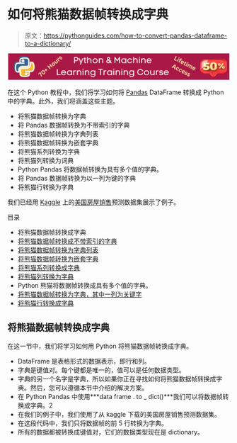 # 如何将熊猫数据帧转换成字典

> 原文：<https://pythonguides.com/how-to-convert-pandas-dataframe-to-a-dictionary/>

[![Python & Machine Learning training courses](img/49ec9c6da89a04c9f45bab643f8c765c.png)](https://sharepointsky.teachable.com/p/python-and-machine-learning-training-course)

在这个 Python 教程中，我们将学习如何将 [Pandas](https://pythonguides.com/pandas-in-python/) DataFrame 转换成 Python 中的字典。此外，我们将涵盖这些主题。

*   将熊猫数据帧转换为字典
*   将 Pandas 数据帧转换为不带索引的字典
*   将熊猫数据帧转换为字典列表
*   将熊猫数据帧转换为嵌套字典
*   将熊猫系列转换为字典
*   将熊猫列转换为词典
*   Python Pandas 将数据帧转换为具有多个值的字典。
*   将 Pandas 数据帧转换为以一列为键的字典
*   将熊猫行转换为字典

我们已经用 [Kaggle](https://www.kaggle.com/harlfoxem/housesalesprediction) 上的[美国房屋销售](https://www.kaggle.com/harlfoxem/housesalesprediction)预测数据集展示了例子。

目录

[](#)

*   将熊猫数据帧转换成字典
*   [将熊猫数据帧转换成不带索引的字典](#Convert_Pandas_DataFrame_to_Dictionary_Without_Index "Convert Pandas DataFrame to Dictionary Without Index")
*   [将熊猫数据帧转换为字典列表](#Convert_Pandas_DataFrame_to_Dictionary_List "Convert Pandas DataFrame to Dictionary List")
*   [将熊猫数据帧转换为嵌套字典](#Convert_Pandas_DataFrame_to_Nested_Dictionary "Convert Pandas DataFrame to Nested Dictionary")
*   [将熊猫系列转换成字典](#Convert_Pandas_Series_to_Dictionary "Convert Pandas Series to Dictionary")
*   [将熊猫列转换为字典](#Convert_Pandas_Column_to_Dictionary "Convert Pandas Column to Dictionary")
*   Python 熊猫将数据帧转换成具有多个值的字典。
*   [将熊猫数据帧转换为字典，其中一列为关键字](#Convert_Pandas_DataFrame_to_Dictionary_with_One_Column_as_Key "Convert Pandas DataFrame to Dictionary with One Column as Key")
*   [将熊猫行转换成字典](#Convert_Pandas_Row_To_Dictionary "Convert Pandas Row To Dictionary")

## 将熊猫数据帧转换成字典

在这一节中，我们将学习如何用 Python 将熊猫数据帧转换成字典。

*   DataFrame 是表格形式的数据表示，即行和列。
*   字典是键值对。每个键都是唯一的，值可以是任何数据类型。
*   字典的另一个名字是字典，所以如果你正在寻找如何将熊猫数据帧转换成字典。然后，您可以遵循本节中介绍的解决方案。
*   在 Python Pandas 中使用***data frame . to _ dict()***我们可以将数据帧转换成字典。2
*   在我们的例子中，我们使用了从 kaggle 下载的美国房屋销售预测数据集。
*   在这段代码中，我们只将数据帧的前 5 行转换为字典。
*   所有的数据都被转换成键值对，它们的数据类型现在是 dictionary。